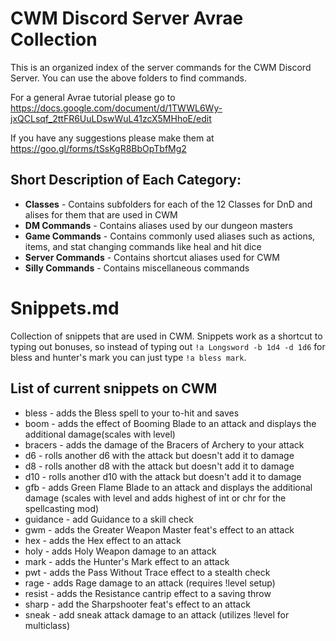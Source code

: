 # CWM Discord Server Avrae Collection

This is an organized index of the server commands for the CWM Discord Server.
You can use the above folders to find commands.

For a general Avrae tutorial please go to https://docs.google.com/document/d/1TWWL6Wy-jxQCLsqf_2ttFR6UuLDswWuL41zcX5MHhoE/edit

If you have any suggestions please make them at https://goo.gl/forms/tSsKgR8BbOpTbfMg2

## Short Description of Each Category:
* **Classes** - Contains subfolders for each of the 12 Classes for DnD and alises for them that are used in CWM
* **DM Commands** - Contains aliases used by our dungeon masters
* **Game Commands** - Contains commonly used aliases such as actions, items, and stat changing commands like heal and hit dice
* **Server Commands** - Contains shortcut aliases used for CWM
* **Silly Commands** - Contains miscellaneous commands


# Snippets.md

Collection of snippets that are used in CWM. Snippets work as a shortcut to typing out bonuses, so instead of typing out `!a Longsword -b 1d4 -d 1d6` for bless and hunter's mark you can just type `!a bless mark`.

## List of current snippets on CWM
* bless - adds the Bless spell to your to-hit and saves
* boom - adds the effect of Booming Blade to an attack and displays the additional damage(scales with level)
* bracers - adds the damage of the Bracers of Archery to your attack
* d6 - rolls another d6 with the attack but doesn't add it to damage
* d8 - rolls another d8 with the attack but doesn't add it to damage
* d10 - rolls another d10 with the attack but doesn't add it to damage
* gfb - adds Green Flame Blade to an attack and displays the additional damage (scales with level and adds highest of int or chr for the spellcasting mod)
* guidance - add Guidance to a skill check
* gwm - adds the Greater Weapon Master feat's effect to an attack
* hex - adds the Hex effect to an attack
* holy - adds Holy Weapon damage to an attack
* mark - adds the Hunter's Mark effect to an attack
* pwt - adds the Pass Without Trace effect to a stealth check
* rage - adds Rage damage to an attack (requires !level setup)
* resist - adds the Resistance cantrip effect to a saving throw
* sharp - add the Sharpshooter feat's effect to an attack
* sneak - add sneak attack damage to an attack (utilizes !level for multiclass)
